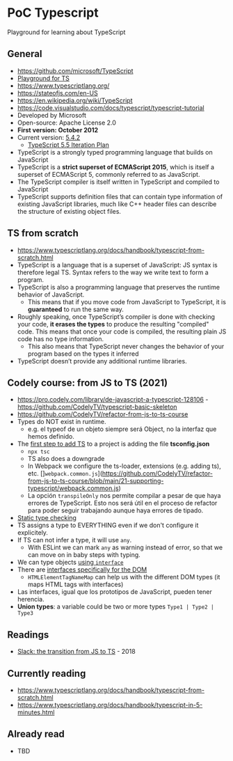 # PoC Typescript
Playground for learning about TypeScript

## General
- https://github.com/microsoft/TypeScript
- [Playground for TS](https://www.typescriptlang.org/play/)
- https://www.typescriptlang.org/
- https://stateofjs.com/en-US
- https://en.wikipedia.org/wiki/TypeScript
- https://code.visualstudio.com/docs/typescript/typescript-tutorial
- Developed by Microsoft
- Open-source: Apache License 2.0
- **First version: October 2012**
- Current version: [5.4.2](https://devblogs.microsoft.com/typescript/announcing-typescript-5-4/)
    - [TypeScript 5.5 Iteration Plan](https://github.com/microsoft/TypeScript/issues/57475)
- TypeScript is a strongly typed programming language that builds on JavaScript
- TypeScript is a **strict superset of ECMAScript 2015**, which is itself a superset of ECMAScript 5, commonly referred to as JavaScript.
- The TypeScript compiler is itself written in TypeScript and compiled to JavaScript
- TypeScript supports definition files that can contain type information of existing JavaScript libraries, much like C++ header files can describe the structure of existing object files. 

## TS from scratch
- https://www.typescriptlang.org/docs/handbook/typescript-from-scratch.html
- TypeScript is a language that is a superset of JavaScript: JS syntax is therefore legal TS. Syntax refers to the way we write text to form a program.
- TypeScript is also a programming language that preserves the runtime behavior of JavaScript. 
    - This means that if you move code from JavaScript to TypeScript, it is **guaranteed** to run the same way.
- Roughly speaking, once TypeScript’s compiler is done with checking your code, **it erases the types** to produce the resulting "compiled" code. This means that once your code is compiled, the resulting plain JS code has no type information.
    - This also means that TypeScript never changes the behavior of your program based on the types it inferred
- TypeScript doesn’t provide any additional runtime libraries.


## Codely course: from JS to TS (2021)
- https://pro.codely.com/library/de-javascript-a-typescript-128106
-https://github.com/CodelyTV/typescript-basic-skeleton
- https://github.com/CodelyTV/refactor-from-js-to-ts-course
- Types do NOT exist in runtime.
    - e.g. el typeof de un objeto siempre será Object, no la interfaz que hemos definido.
- The [first step to add TS](https://github.com/CodelyTV/refactor-from-js-to-ts-course/tree/main/21-supporting-typescript) to a project is adding the file **tsconfig.json**
    - `npx tsc`
    - TS also does a downgrade
    - In Webpack we configure the ts-loader, extensions (e.g. adding ts), etc. []`webpack.common.js`](https://github.com/CodelyTV/refactor-from-js-to-ts-course/blob/main/21-supporting-typescript/webpack.common.js)
    - La opción `transpileOnly` nos permite compilar a pesar de que haya errores de TypeScript. Esto nos será útil en el proceso de refactor para poder seguir trabajando aunque haya errores de tipado.
- [Static type checking](https://github.com/CodelyTV/refactor-from-js-to-ts-course/tree/main/22-static-type-cheking)
- TS assigns a type to EVERYTHING even if we don't configure it explicitely.
- If TS can not infer a type, it will use `any`.
    - With ESLint we can mark `any` as warning instead of error, so that we can move on in baby steps with typing.
- We can type objects [using `interface`](https://github.com/CodelyTV/refactor-from-js-to-ts-course/tree/main/23-structural-typing)
- There are [interfaces specifically for the DOM](https://github.com/CodelyTV/refactor-from-js-to-ts-course/tree/main/31-dom-types)
    - `HTMLElementTagNameMap` can help us with the different DOM types (it maps HTML tags with interfaces)
- Las interfaces, igual que los prototipos de JavaScript, pueden tener herencia.
- **Union types**: a variable could be two or more types `Type1 | Type2 | Type3`
    

## Readings
- [Slack: the transition from JS to TS](https://slack.engineering/typescript-at-slack/) - 2018


## Currently reading
- https://www.typescriptlang.org/docs/handbook/typescript-from-scratch.html
- https://www.typescriptlang.org/docs/handbook/typescript-in-5-minutes.html


## Already read
- TBD